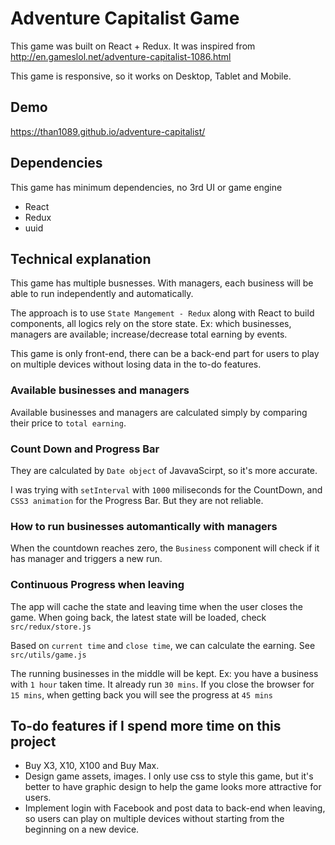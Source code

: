 # Adventure Capitalist Game

This game was built on React + Redux. It was inspired from http://en.gameslol.net/adventure-capitalist-1086.html

This game is responsive, so it works on Desktop, Tablet and Mobile.

## Demo
https://than1089.github.io/adventure-capitalist/

## Dependencies
This game has minimum dependencies, no 3rd UI or game engine
- React
- Redux
- uuid

## Technical explanation
This game has multiple busnesses. With managers, each business will be able to run independently and automatically.

The approach is to use `State Mangement - Redux` along with React to build components, all logics rely on the store state. Ex: which businesses, managers are available; increase/decrease total earning by events.

This game is only front-end, there can be a back-end part for users to play on multiple devices without losing data in the to-do features.

### Available businesses and managers
Available businesses and managers are calculated simply by comparing their price to `total earning`.

### Count Down and Progress Bar
They are calculated by `Date object` of JavavaScirpt, so it's more accurate.

I was trying with `setInterval` with `1000` miliseconds for the CountDown, and `CSS3 animation` for the Progress Bar. But they are not reliable.

### How to run businesses automantically with managers
When the countdown reaches zero, the `Business` component will check if it has manager and triggers a new run.

### Continuous Progress when leaving
The app will cache the state and leaving time when the user closes the game. When going back,
the latest state will be loaded, check `src/redux/store.js`

Based on `current time` and `close time`, we can calculate the earning. See `src/utils/game.js`

The running businesses in the middle will be kept. Ex: you have a business with `1 hour` taken time. It already run `30 mins`. If you close the browser for `15 mins`, when getting back you will see the progress at `45 mins`

## To-do features if I spend more time on this project
- Buy X3, X10, X100 and Buy Max.
- Design game assets, images. I only use css to style this game, but it's better to have graphic design to help the game looks more attractive for users.
- Implement login with Facebook and post data to back-end when leaving, so users can play on multiple devices without starting from the beginning on a new device.